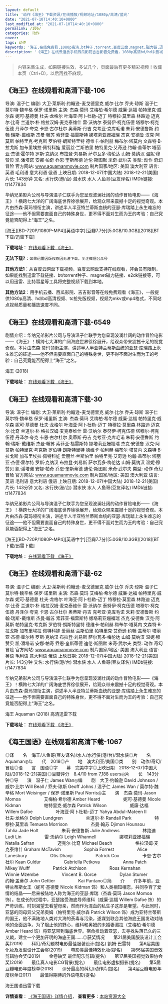 ```yaml
---
layout: default
title: '动作《海王》下载资源/在线播放/视频地址/1080p/高清/蓝光'
date: "2021-07-10T14:40:10+0800"
last_modified_at: "2021-07-10T14:40:10+0800"
permalink: /106/
categories: 动作
cover:
tags: 动作
keywords: '海王,在线免费看,1080p高清,bt种子,torrent,百度云盘,magnet,磁力链,迅雷下载资源'
description: '《海王》在线云播放手机西瓜影院吉吉影音免费看，1080p高清bd/hd未删减完整版和tc抢先枪版，mkv/mp4格式，附带bt/torrent种子、magnet/磁力链、百度云盘、网盘资源迅雷下载链接'
---
```


>内容采集生成，如果链接失效，多试几个，页面最后有更多精彩视频！收藏本页（Ctrl+D)，以后再找不麻烦。


## 《海王》在线观看和高清下载-106

导演: 温子仁 编剧: 大卫·莱斯利·约翰逊-麦戈德里克 威尔·比尔 乔夫·琼斯 温子仁 莫尔特·魏辛格 保罗·诺里斯 主演: 杰森·莫玛 艾梅柏·希尔德 威廉·达福 帕特里克·威尔森 妮可·基德曼 杜夫·龙格尔 叶海亚·阿卜杜勒-迈丁 特穆拉·莫里森 林路迪 迈克尔·比奇 兰道尔·朴 格拉汉姆·麦克泰维什 雷·沃纳尔 泰努伊·柯克伍德 塔穆尔·柯克伍德 丹泽尔·夸克 卡恩·古尔杜尔 奥蒂斯·丹吉 克考亚·克库毛诺 朱莉·安德鲁斯 约翰·瑞斯-戴维斯 杰曼·翰苏 索菲亚·福雷斯特 娜塔莉亚姗福瑞 杰克·安德鲁 汉克·阿莫斯 帕特里克·考克斯 罗伯特·朗斯特里特 德维卡·帕利赫 梅布尔·塔莫内 文森特·B·拉戈斯 加布里埃拉·佩特科娃 爱丽丝·兰斯伯里 帕特里克·艾奇逊 约翰·盖蒂尔 塔丽亚·杰德·霍尔特 罗斯·克纳汉 布拉登·刘易斯 萨尔瓦多·梅伦达 山姆·莫纳汉 温妮·穆赞贝 凯·潘塔诺 安娜·帕奇 乔恩·奎斯蒂德 迪伦·斯图默 米奇·武尔夫 类型: 动作 奇幻 冒险 官方网站: www.aquamanmovie.com 制片国家/地区: 美国 澳大利亚 语言: 英语 毛利语 意大利语 俄语 上映日期: 2018-12-07(中国大陆) 2018-12-21(美国) 片长: 143分钟 又名: 水行侠(港/台) 潜水侠 水人 人鱼哥(豆友译名) IMDb链接: tt1477834

华纳兄弟影片公司与导演温子仁联手为您呈现波澜壮阔的动作冒险电影——《海王》！横跨七大洋的广阔海底世界徐徐展开，给观众带来震撼十足的视觉奇观。本片由杰森·莫玛领衔主演，讲述半人半亚特兰蒂斯血统的亚瑟·库瑞踏上永生难忘的征途——他不但需要直面自己的特殊身世，更不得不面对生而为王的考验：自己究竟能否配得上“海王”之名。


[海王][BD-720P/1080P-MP4][英语中字][豆瓣7.7分][5.0GB/10.3GB][2018][BT下载/迅雷下载]

**下载地址**： [在线观看下载 《海王》](https://www.btdx8.com/torrent/hw_2018.html) 


**无法下载?**：`如果迅雷因版权原因无法下载，关注微信公众号 `

**其他方法1**：从百度云网盘下载视频，百度云网盘支持在线观看，非会员有限制，如果能找到迅雷下载链接、bt/torrent种子、magnet磁力链接、e2dk链接等，可以用迅雷、比特彗星等工具将完整视频下载到本地。

**其他方法2**：用手机云播、西瓜影院、吉吉影音等在线免费观看《海王》，一般提供1080p高清、hd/bd高清视频、tc抢先版视频，视频为mkv或mp4格式，不同站点视频质量和播放速度不同。


## 《海王》在线观看和高清下载-6549

剧情介绍：华纳兄弟影片公司与导演温子仁联手为您呈现波澜壮阔的动作冒险电影——《海王》！横跨七大洋的广阔海底世界徐徐展开，给观众带来震撼十足的视觉奇观。本片由杰森·莫玛领衔主演，讲述半人半亚特兰蒂斯血统的亚瑟·库瑞踏上永生难忘的征途——他不但需要直面自己的特殊身世，更不得不面对生而为王的考验：自己究竟能否配得上“海王”之名。


海王 (2018)

**下载地址**： [在线观看下载 《海王》](https://www.btbtdy.me/btdy/dy14111.html) 


## 《海王》在线观看和高清下载-30

导演: 温子仁 编剧: 大卫·莱斯利·约翰逊-麦戈德里克 威尔·比尔 乔夫·琼斯 温子仁 莫尔特·魏辛格 保罗·诺里斯 主演: 杰森·莫玛 艾梅柏·希尔德 威廉·达福 帕特里克·威尔森 妮可·基德曼 杜夫·龙格尔 叶海亚·阿卜杜勒-迈丁 特穆拉·莫里森 林路迪 迈克尔·比奇 兰道尔·朴 格拉汉姆·麦克泰维什 雷·沃纳尔 泰努伊·柯克伍德 塔穆尔·柯克伍德 丹泽尔·夸克 卡恩·古尔杜尔 奥蒂斯·丹吉 克考亚·克库毛诺 朱莉·安德鲁斯 约翰·瑞斯-戴维斯 杰曼·翰苏 索菲亚·福雷斯特 娜塔莉亚姗福瑞 杰克·安德鲁 汉克·阿莫斯 帕特里克·考克斯 罗伯特·朗斯特里特 德维卡·帕利赫 梅布尔·塔莫内 文森特·B·拉戈斯 加布里埃拉·佩特科娃 爱丽丝·兰斯伯里 帕特里克·艾奇逊 约翰·盖蒂尔 塔丽亚·杰德·霍尔特 罗斯·克纳汉 布拉登·刘易斯 萨尔瓦多·梅伦达 山姆·莫纳汉 温妮·穆赞贝 凯·潘塔诺 安娜·帕奇 乔恩·奎斯蒂德 迪伦·斯图默 米奇·武尔夫 类型: 动作 奇幻 冒险 官方网站: www.aquamanmovie.com 制片国家/地区: 美国 澳大利亚 语言: 英语 毛利语 意大利语 俄语 上映日期: 2018-12-07(中国大陆) 2018-12-21(美国) 片长: 143分钟 又名: 水行侠(港/台) 潜水侠 水人 人鱼哥(豆友译名) IMDb链接: tt1477834

华纳兄弟影片公司与导演温子仁联手为您呈现波澜壮阔的动作冒险电影——《海王》！横跨七大洋的广阔海底世界徐徐展开，给观众带来震撼十足的视觉奇观。本片由杰森·莫玛领衔主演，讲述半人半亚特兰蒂斯血统的亚瑟·库瑞踏上永生难忘的征途——他不但需要直面自己的特殊身世，更不得不面对生而为王的考验：自己究竟能否配得上“海王”之名。


[海王][BD-720P/1080P-MP4][英语中字][豆瓣7.7分][5.0GB/10.3GB][2018][BT下载/迅雷下载]

**下载地址**： [在线观看下载 《海王》](https://www.btdx8.com/torrent/hw_2018.html) 


## 《海王》在线观看和高清下载-62

导演: 温子仁 编剧: 大卫·莱斯利·约翰逊-麦戈德里克 威尔·比尔 乔夫·琼斯 温子仁 莫尔特·魏辛格 保罗·诺里斯 主演: 杰森·莫玛 艾梅柏·希尔德 威廉·达福 帕特里克·威尔森 妮可·基德曼 杜夫·龙格尔 叶海亚·阿卜杜勒-迈丁 特穆拉·莫里森 林路迪 迈克尔·比奇 兰道尔·朴 格拉汉姆·麦克泰维什 雷·沃纳尔 泰努伊·柯克伍德 塔穆尔·柯克伍德 丹泽尔·夸克 卡恩·古尔杜尔 奥蒂斯·丹吉 克考亚·克库毛诺 朱莉·安德鲁斯 约翰·瑞斯-戴维斯 杰曼·翰苏 索菲亚·福雷斯特 娜塔莉亚姗福瑞 杰克·安德鲁 汉克·阿莫斯 帕特里克·考克斯 罗伯特·朗斯特里特 德维卡·帕利赫 梅布尔·塔莫内 文森特·B·拉戈斯 加布里埃拉·佩特科娃 爱丽丝·兰斯伯里 帕特里克·艾奇逊 约翰·盖蒂尔 塔丽亚·杰德·霍尔特 罗斯·克纳汉 布拉登·刘易斯 萨尔瓦多·梅伦达 山姆·莫纳汉 温妮·穆赞贝 凯·潘塔诺 安娜·帕奇 乔恩·奎斯蒂德 迪伦·斯图默 米奇·武尔夫 类型: 动作 奇幻 冒险 官方网站: www.aquamanmovie.com 制片国家/地区: 美国 澳大利亚 语言: 英语 毛利语 意大利语 俄语 上映日期: 2018-12-07(中国大陆) 2018-12-21(美国) 片长: 143分钟 又名: 水行侠(港/台) 潜水侠 水人 人鱼哥(豆友译名) IMDb链接: tt1477834

华纳兄弟影片公司与导演温子仁联手为您呈现波澜壮阔的动作冒险电影——《海王》！横跨七大洋的广阔海底世界徐徐展开，给观众带来震撼十足的视觉奇观。本片由杰森·莫玛领衔主演，讲述半人半亚特兰蒂斯血统的亚瑟·库瑞踏上永生难忘的征途——他不但需要直面自己的特殊身世，更不得不面对生而为王的考验：自己究竟能否配得上“海王”之名。


海王 Aquaman (2018) 高清迅雷下载

**下载地址**： [在线观看下载 《海王》](https://www.xl720.com/thunder/33778.html) 


## 《海王国语》在线观看和高清下载-1067

◎译　　名　海王/人鱼哥(豆友译名)/水人/水行侠(港/台)/潜水侠◎片　　名　Aquaman◎年　　代　2018◎产　　地　澳大利亚/美国◎类　　别　动作/奇幻/冒险◎语　　言　国语◎字　　幕　完美中字◎上映日期　2018-12-07(中国大陆)/2018-12-21(美国)◎豆瓣评分　8.4/10 from 7,188 users◎片　　长　143分钟◎导　　演　温子仁 James Wan◎编　　剧　大卫·约翰逊 David Johnson / 威尔·比尔 Will Beall / 乔夫·琼斯 Geoff Johns / 温子仁 James Wan / 莫尔特·魏辛格 Mort Weisinger / 保罗·诺里斯 Paul Norris◎主　　演　杰森·莫玛 Jason Momoa　　　　 　艾梅柏·希尔德 Amber Heard　　　　 　妮可·基德曼 Nicole Kidman　　　　 　帕特里克·威尔森 Patrick Wilson　　　　 　威廉·达福 Willem Dafoe　　　　 　叶海亚·阿卜杜勒-迈丁 Yahya Abdul-Mateen II　　　　 　杜夫·龙格尔 Dolph Lundgren　　　　 　兰道尔·朴 Randall Park　　　　 　特穆拉·莫里森 Temuera Morrison　　　　 　杰曼·翰苏 Djimon Hounsou　　　　 　Tahlia Jade Holt　　　　 　朱莉·安德鲁斯 Julie Andrews　　　　 　林路迪 Ludi Lin　　　　 　雷·沃纳尔 Leigh Whannell　　　　 　娜塔莉亚姗福瑞 Natalia Safran　　　　 　迈克尔·比奇 Michael Beach　　　　 　格拉汉姆·麦克泰维什 Graham McTavish　　　　 　Sophia Forrest　　　　 　Alice Lanesbury　　　　 　Otis Dhanji　　　　 　Patrick Cox　　　　 　卡恩·古尔杜尔 Kaan Guldur　　　　 　Gabriella Petkova　　　　 　Anna Patch　　　　 　Mikey Wulff　　　　 　Patrick Atchison　　　　 　Ross Kernahan　　　　 　Winnie Mzembe　　　　 　Vincent B. Gorce　　　　 　Dylan Stumer　　　　 　约翰·盖蒂尔 John Gettier　　　　 　Kai Pantano◎简　　介　　许多年前，亚特兰蒂斯女王（妮可·基德曼 Nicole Kidman 饰）和人类相知相恋，共同孕育了爱情的结晶——后来被陆地人称为海王的亚瑟·库瑞（杰森·莫玛 Jason Momoa 饰）。在成长的过程中，亚瑟接受海底导师维科（威廉·达福 Willem Dafoe 饰）的严苛训练，时刻渴望去看望母亲，然而作为混血的私生子这却是奢望。与此同时，亚瑟的同母异父兄弟奥姆（帕特里克·威尔森 Patrick Wilson 饰）成为亚特兰蒂斯的国王，他不满陆地人类对大海的荼毒与污染，遂谋划联合其他海底王国发动对陆地的全面战争。为了阻止他的野心，维科和奥姆的未婚妻湄拉（艾梅柏·希尔德 Amber Heard 饰）将亚瑟带到海底世界。宿命推动着亚瑟，去寻找失落已久的三叉戟，建立一个更加开明的海底王国……◎获奖情况　　第21届美国服装设计工会奖(2019)　　科幻/奇幻题材电影最佳服装设计(提名) 凯姆·巴雷特　　第6届美国化妆及发型设计工会奖(2019)　　电影类最佳特效化妆(提名)　　第66届美国音效剪辑协会奖(2019)　　金卷轴奖 最佳配乐剪辑(提名)　　第17届美国视觉效果协会奖(2019)　　最佳真人电影CG背景(提名)　　最佳电影虚拟摄影(提名)　　第5届豆瓣电影年度榜单(2018)　　评分最高的科幻/动作片(提名)　　第4届豆瓣电影年度榜单(2017)　　最值得期待的外语电影(提名)


海王国语迅雷下载

**详情查看**： [《海王国语》详情介绍](/movie/1067/)， **查看更多**：[本站资源大全](/movie/t/all/)

